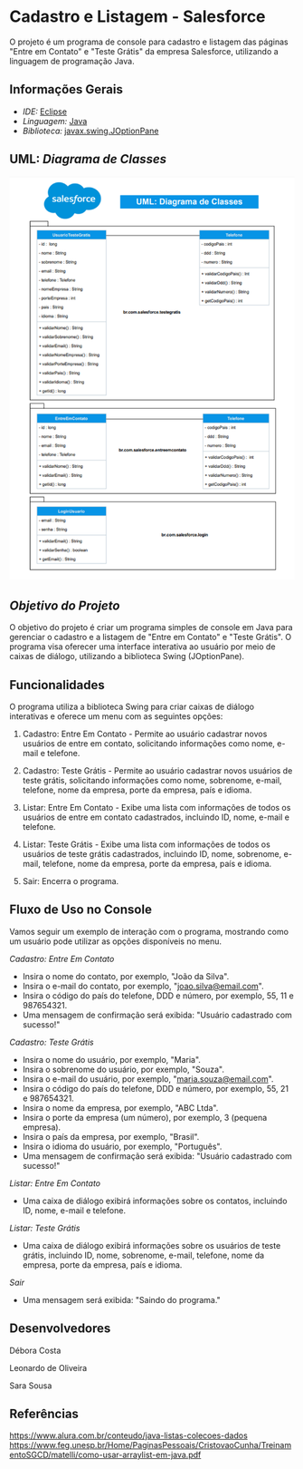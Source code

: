 # Cadastro e Listagem - Salesforce

O projeto é um programa de console para cadastro e listagem das páginas "Entre em Contato" e "Teste Grátis" da empresa Salesforce, utilizando a linguagem de programação Java.

## Informações Gerais

- *IDE:*  [Eclipse](https://www.eclipse.org/downloads/)
- *Linguagem:* [Java](https://www.java.com/pt-BR/)
- *Biblioteca:* [javax.swing.JOptionPane](https://docs.oracle.com/javase/8/docs/api/javax/swing/JOptionPane.html)

## UML: *Diagrama de Classes*


<div align="center">
    <img  width="508px" src="./ImagensReadme/img (1).png" />
</div>


## *Objetivo do Projeto*

O objetivo do projeto é criar um programa simples de console em Java para gerenciar o cadastro e a listagem de "Entre em Contato" e "Teste Grátis". O programa visa oferecer uma interface interativa ao usuário por meio de caixas de diálogo, utilizando a biblioteca Swing (JOptionPane).

## Funcionalidades

O programa utiliza a biblioteca Swing para criar caixas de diálogo interativas e oferece um menu com as seguintes opções:

1. Cadastro: Entre Em Contato - Permite ao usuário cadastrar novos usuários de entre em contato, solicitando informações como nome, e-mail e telefone.

2. Cadastro: Teste Grátis - Permite ao usuário cadastrar novos usuários de teste grátis, solicitando informações como nome, sobrenome, e-mail, telefone, nome da empresa, porte da empresa, país e idioma.

3. Listar: Entre Em Contato - Exibe uma lista com informações de todos os usuários de entre em contato cadastrados, incluindo ID, nome, e-mail e telefone.

4. Listar: Teste Grátis - Exibe uma lista com informações de todos os usuários de teste grátis cadastrados, incluindo ID, nome, sobrenome, e-mail, telefone, nome da empresa, porte da empresa, país e idioma.

5. Sair: Encerra o programa.

## Fluxo de Uso no Console

Vamos seguir um exemplo de interação com o programa, mostrando como um usuário pode utilizar as opções disponíveis no menu.

*Cadastro: Entre Em Contato*

- Insira o nome do contato, por exemplo, "João da Silva".
- Insira o e-mail do contato, por exemplo, "joao.silva@email.com".
- Insira o código do país do telefone, DDD e número, por exemplo, 55, 11 e 987654321.
- Uma mensagem de confirmação será exibida: "Usuário cadastrado com sucesso!"

*Cadastro: Teste Grátis*

- Insira o nome do usuário, por exemplo, "Maria".
- Insira o sobrenome do usuário, por exemplo, "Souza".
- Insira o e-mail do usuário, por exemplo, "maria.souza@email.com".
- Insira o código do país do telefone, DDD e número, por exemplo, 55, 21 e 987654321.
- Insira o nome da empresa, por exemplo, "ABC Ltda".
- Insira o porte da empresa (um número), por exemplo, 3 (pequena empresa).
- Insira o país da empresa, por exemplo, "Brasil".
- Insira o idioma do usuário, por exemplo, "Português".
- Uma mensagem de confirmação será exibida: "Usuário cadastrado com sucesso!"

*Listar: Entre Em Contato*

- Uma caixa de diálogo exibirá informações sobre os contatos, incluindo ID, nome, e-mail e telefone.

*Listar: Teste Grátis*

- Uma caixa de diálogo exibirá informações sobre os usuários de teste grátis, incluindo ID, nome, sobrenome, e-mail, telefone, nome da empresa, porte da empresa, país e idioma.

*Sair*

- Uma mensagem será exibida: "Saindo do programa."

## Desenvolvedores

Débora Costa

Leonardo de Oliveira

Sara Sousa

## Referências

https://www.alura.com.br/conteudo/java-listas-colecoes-dados
https://www.feg.unesp.br/Home/PaginasPessoais/CristovaoCunha/TreinamentoSGCD/matelli/como-usar-arraylist-em-java.pdf
